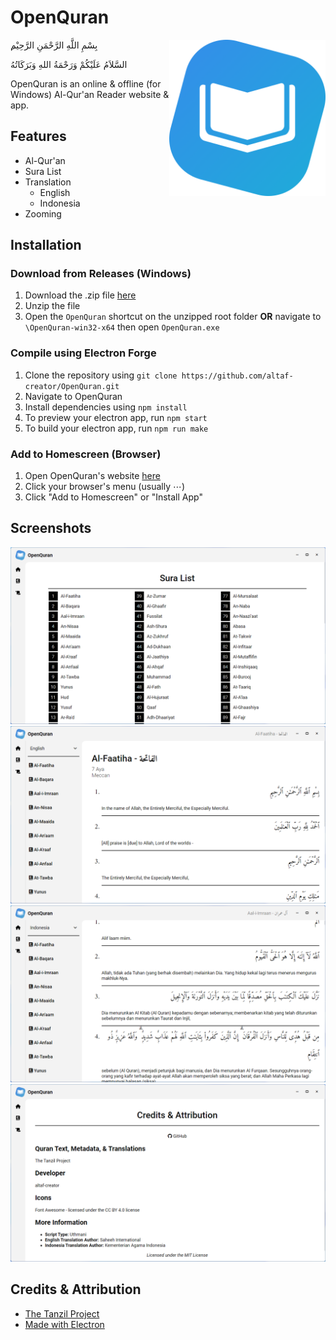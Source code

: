# OpenQuran
<img src="src/images/favicon.png" width="250px" align="right">

ِبِسْمِ اللَّهِ الرَّحْمَنِ الرَّحِيْم

السَّلاَمُ عَلَيْكُمْ وَرَحْمَةُ اللهِ وَبَرَكَاتُهُ

OpenQuran is an online & offline (for Windows) Al-Qur'an Reader website & app. 

## Features

- Al-Qur'an
- Sura List
- Translation
	- English
	- Indonesia
- Zooming

## Installation

### Download from Releases (Windows)
1. Download the .zip file [here](https://github.com/altaf-creator/OpenQuran/releases/tag/v1.1.0)
2. Unzip the file
3. Open the `OpenQuran` shortcut on the unzipped root folder **OR** navigate to `\OpenQuran-win32-x64` then open `OpenQuran.exe`

### Compile using Electron Forge
1. Clone the repository using `git clone https://github.com/altaf-creator/OpenQuran.git`
2. Navigate to OpenQuran
3. Install dependencies using `npm install`
4. To preview your electron app, run `npm start`
5. To build your electron app, run `npm run make`

### Add to Homescreen (Browser)
1. Open OpenQuran's website [here](https://altaf-creator.github.io/OpenQuran/)
2. Click your browser's menu (usually ⋯)
3. Click "Add to Homescreen" or "Install App"

## Screenshots

![screenshot 1](readme-assets/screenshots/1.png)
![screenshot 2](readme-assets/screenshots/2.png)
![screenshot 3](readme-assets/screenshots/3.png)
![screenshot 4](readme-assets/screenshots/4.png)


## Credits & Attribution

- [The Tanzil Project](https://tanzil.net)
- [Made with Electron](https://www.electronjs.org/)